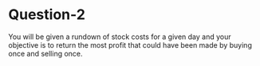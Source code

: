 # Question-2
You will be given a rundown of stock costs for a given day and your objective is to return the most profit that could have been made by buying once and selling once.
